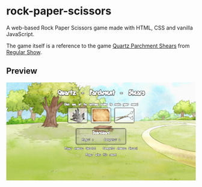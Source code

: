 # rock-paper-scissors
A web-based Rock Paper Scissors game made with HTML, CSS and vanilla JavaScript.

The game itself is a reference to the game [Quartz Parchment Shears](https://www.youtube.com/watch?v=Mu79PNuINs8) from [Regular Show](https://en.wikipedia.org/wiki/Regular_Show).

## Preview
![A screenshot of the game being played](src/static/img/preview.png)

